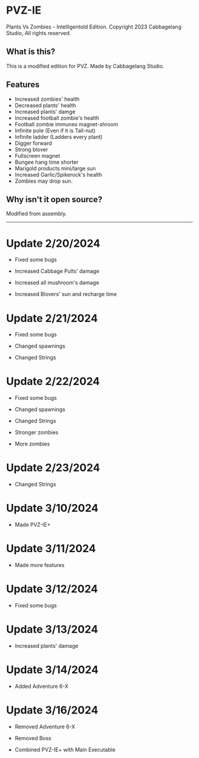 # PVZ-IE
Plants Vs Zombies - Intelligentold Edition. Copyright 2023 Cabbagelang Studio, All rights reserved.

## What is this?
This is a modified edition for PVZ. Made by Cabbagelang Studio.

## Features

- Increased zombies' health
- Decreased plants' health
- Increased plants' damge
- Increased football zombie's health
- Football zombie immunes magnet-shroom
- Infinite pole (Even if it is Tall-nut)
- Infinite ladder (Ladders every plant)
- Digger forward
- Strong blover
- Fullscreen magnet
- Bungee hang time shorter
- Marigold products mini/large sun
- Increased Garlic/Spikerock's health
- Zombies may drop sun.

## Why isn't it open source?
Modified from assembly.

___

# Update 2/20/2024

- Fixed some bugs

- Increased Cabbage Pults' damage

- Increased all mushroom's damage

- Increased Blovers' sun and recharge time

# Update 2/21/2024

- Fixed some bugs

- Changed spawnings

- Changed Strings

# Update 2/22/2024

- Fixed some bugs

- Changed spawnings

- Changed Strings

- Stronger zombies

- More zombies

# Update 2/23/2024

- Changed Strings

# Update 3/10/2024

- Made PVZ-IE+

# Update 3/11/2024

- Made more features

# Update 3/12/2024

- Fixed some bugs

# Update 3/13/2024

- Increased plants' damage

# Update 3/14/2024

- Added Adventure 6-X

# Update 3/16/2024

- Removed Adventure 6-X

- Removed Boss

- Combined PVZ-IE+ with Main Executable